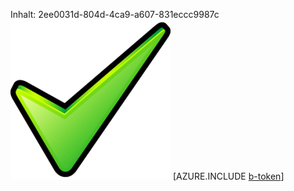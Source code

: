 Inhalt: 2ee0031d-804d-4ca9-a607-831eccc9987c![Bild](3ace4fed-d3cf-4923-98a8-7131228bf678.png)
[AZURE.INCLUDE [b-token](d2c50bd4-258a-46f7-859d-adf3662d0eef.md)]

